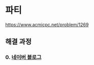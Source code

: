# 파티
https://www.acmicpc.net/problem/1269
## 해결 과정
### 0. [네이버 블로그](https://blog.naver.com/alsrua7222/222658769362)
